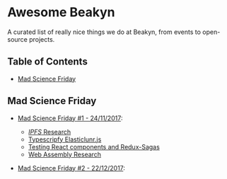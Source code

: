 # Awesome Beakyn

A curated list of really nice things we do at Beakyn, from events to open-source projects.

## Table of Contents

- [Mad Science Friday](#mad-science-friday)

## Mad Science Friday

- [Mad Science Friday #1 - 24/11/2017](https://github.com/Beakyn/awesome-beakyn/issues/1):
  - [*IPFS* Research](https://medium.com/beakyn/a-whole-day-playing-with-ipfs-95d2b6b3ea63)
  - [Typescripfy Elasticlunr.js](https://github.com/Beakyn/awesome-beakyn/pull/8)
  - [Testing React components and Redux-Sagas](https://github.com/Beakyn/awesome-beakyn/issues/3)
  - [Web Assembly Research](https://github.com/Beakyn/awesome-beakyn/issues/2)
  
- [Mad Science Friday #2 - 22/12/2017](https://github.com/Beakyn/awesome-beakyn/issues/10):
  
